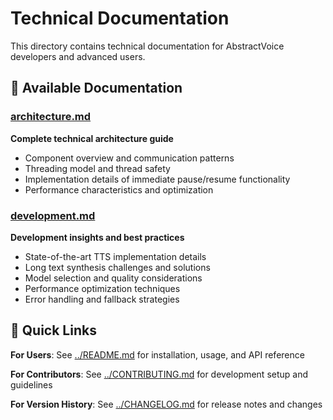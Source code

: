 # Technical Documentation

This directory contains technical documentation for AbstractVoice developers and advanced users.

## 📖 Available Documentation

### [architecture.md](architecture.md)
**Complete technical architecture guide**
- Component overview and communication patterns
- Threading model and thread safety
- Implementation details of immediate pause/resume functionality
- Performance characteristics and optimization

### [development.md](development.md)
**Development insights and best practices**
- State-of-the-art TTS implementation details
- Long text synthesis challenges and solutions
- Model selection and quality considerations
- Performance optimization techniques
- Error handling and fallback strategies

## 🎯 Quick Links

**For Users**: See [../README.md](../README.md) for installation, usage, and API reference

**For Contributors**: See [../CONTRIBUTING.md](../CONTRIBUTING.md) for development setup and guidelines

**For Version History**: See [../CHANGELOG.md](../CHANGELOG.md) for release notes and changes